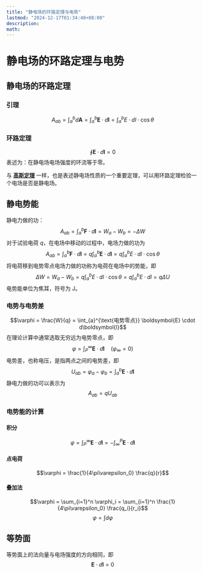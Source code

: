 ```yaml
---
title: "静电场的环路定理与电势"
lastmod: "2024-12-17T01:34:40+08:00"
description:
math:
---
```

# 静电场的环路定理与电势
## 静电场的环路定理
### 引理
$$A_{ab} = \int_{a}^{b} d\boldsymbol{A} = \int_{a}^{b} \boldsymbol{E} \cdot d\boldsymbol{l} = \int_{a}^{b} E \cdot dl \cdot \cos \theta$$
### 环路定理
$$\oint \boldsymbol{E} \cdot d\boldsymbol{l} = 0$$
表述为：在静电场电场强度的环流等于零。  

与 **[高斯定理](/电磁学/静电场/静电场的高斯定理#高斯定理/)** 一样，也是表述静电场性质的一个重要定理，可以用环路定理检验一个电场是否是静电场。

## 静电势能
静电力做的功：
$$A_{ab} = \int_a^b \boldsymbol{F} \cdot d\boldsymbol{l} = W_a - W_b = -\Delta W$$
对于试验电荷 $q$，在电场中移动的过程中，电场力做的功为
$$A_{ab} = \int_a^b \boldsymbol{F} \cdot d\boldsymbol{l} = q \int_a^b \boldsymbol{E} \cdot d\boldsymbol{l} = q \int_a^b E \cdot dl \cdot \cos \theta$$
将电荷移到电势零点电场力做的功称为电荷在电场中的势能，即
$$\Delta W = W_a - W_b = q \int_a^b E \cdot dl \cdot \cos \theta = q \int_a^b E \cdot dl = q \Delta U$$
电势能单位为焦耳，符号为 $\text{J}$。

### 电势与电势差
$$\varphi = \frac{W}{q} = \int_{a}^{\text{电势零点}} \boldsymbol{E} \cdot d\boldsymbol{l}$$
在理论计算中通常选取无穷远为电势零点，即
$$\varphi = \int_{P}^{\infty} \boldsymbol{E} \cdot d\boldsymbol{l} \quad (\varphi_{\infty} = 0)$$
电势差，也称电压，是指两点之间的电势差，即
$$U_{ab} = \varphi_a - \varphi_b = \int_{a}^{b} \boldsymbol{E} \cdot d\boldsymbol{l}$$
静电力做的功可以表示为
$$A_{ab} = q U_{ab}$$
### 电势能的计算
#### 积分
$$\varphi = \int_{P}^{\infty} \boldsymbol{E} \cdot d\boldsymbol{l} = -\int_{\infty}^{P} \boldsymbol{E} \cdot d\boldsymbol{l}$$
#### 点电荷
$$\varphi = \frac{1}{4\pi\varepsilon_0} \frac{q}{r}$$

#### 叠加法
$$\varphi = \sum_{i=1}^n \varphi_i = \sum_{i=1}^n \frac{1}{4\pi\varepsilon_0} \frac{q_i}{r_i}$$
$$\varphi = \int d\varphi$$

## 等势面
等势面上的法向量与电场强度的方向相同，即
$$\boldsymbol{E} \cdot d\boldsymbol{l} = 0$$
